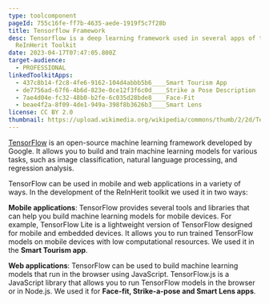 ```yaml
---
type: toolcomponent
pageId: 755c16fe-ff7b-4635-aede-1919f5c7f28b
title: Tensorflow Framework
desc: Tensorflow is a deep learning framework used in several apps of the
  ReInHerit Toolkit
date: 2023-04-17T07:47:05.800Z
target-audience:
  - PROFESSIONAL
linkedToolkitApps:
  - 437c8b14-f2c8-4fe6-9162-104d4abbb5b6____Smart Tourism App
  - de7756ad-67f6-4b6d-823e-0ce12f3f6c0d____Strike a Pose Description
  - 7ae4d04e-fc32-48b0-b2fe-6c035d28bde8____Face-Fit
  - beae4f2a-8f09-4de1-949a-398f8b3626b3____Smart Lens
license: CC BY 2.0
thumbnail: https://upload.wikimedia.org/wikipedia/commons/thumb/2/2d/Tensorflow_logo.svg/224px-Tensorflow_logo.svg.png
---
```

[TensorFlow](https://www.tensorflow.org) is an open-source machine learning framework developed by Google. It allows you to build and train machine learning models for various tasks, such as image classification, natural language processing, and regression analysis.

TensorFlow can be used in mobile and web applications in a variety of ways. In the development of the ReInHerit toolkit we used it in two ways:

**Mobile applications**: TensorFlow provides several tools and libraries that can help you build machine learning models for mobile devices. For example, TensorFlow Lite is a lightweight version of TensorFlow designed for mobile and embedded devices. It allows you to run trained TensorFlow models on mobile devices with low computational resources. We used it in the **Smart Tourism app**.

**Web applications**: TensorFlow can be used to build machine learning models that run in the browser using JavaScript. TensorFlow.js is a JavaScript library that allows you to run TensorFlow models in the browser or in Node.js. We used it for **Face-fit, Strike-a-pose and Smart Lens apps**.